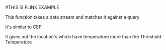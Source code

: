 #THIS IS FLINK EXAMPLE

This function takes a data stream and matches it against a query 

It's similar to CEP

It gives out the location's which have temperature more than the Threshold Temperature
